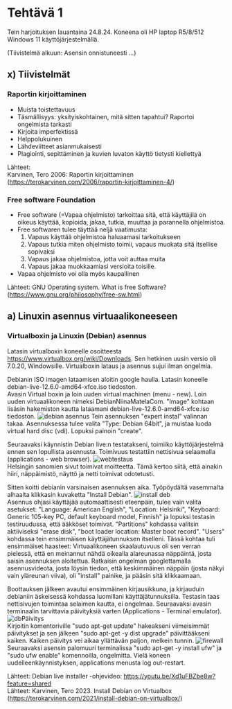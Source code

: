 # Tehtävä 1

Tein harjoituksen lauantaina 24.8.24. Koneena oli HP laptop R5/8/512 Windows 11 käyttöjärjestelmällä.

(Tiivistelmä alkuun: Asensin onnistuneesti ...) 

## x) Tiivistelmät  

### Raportin kirjoittaminen

- Muista toistettavuus  
- Täsmällisyys: yksityiskohtainen, mitä sitten tapahtui? Raportoi ongelmista tarkasti  
- Kirjoita imperfektissä  
- Helppolukuinen  
- Lähdeviitteet asianmukaisesti  
- Plagiointi, sepittäminen ja kuvien luvaton käyttö tietysti kiellettyä  

Lähteet:  
Karvinen, Tero 2006: Raportin kirjoittaminen (https://terokarvinen.com/2006/raportin-kirjoittaminen-4/)

### Free software Foundation

- Free software (=Vapaa ohjelmisto) tarkoittaa sitä, että käyttäjilä on oikeus käyttää, kopioida, jakaa, tutkia, muuttaa ja parannella ohjelmistoa.
- Free softwaren tulee täyttää neljä vaatimusta:
  1) Vapaus käyttää ohjelmistoa haluaamasi tarkoitukseen
  2) Vapaus tutkia miten ohjelmisto toimii, vapaus muokata sitä itsellise sopivaksi
  3) Vapaus jakaa ohjelmistoa, jotta voit auttaa muita
  4) Vapaus jakaa muokkaamiasi versioita toisille.
- Vapaa ohjelmisto voi olla myös kaupallinen
  
Lähteet:
GNU Operating system. What is free Software? (https://www.gnu.org/philosophy/free-sw.html)

## a) Linuxin asennus virtuaalikoneeseen

### Virtualboxin ja Linuxin (Debian) asennus

Latasin virtualboxin koneelle osoitteesta https://www.virtualbox.org/wiki/Downloads. Sen hetkinen uusin versio oli 7.0.20, Windowsille. Virtualboxin lataus ja asennus sujui ilman ongelmia. 

Debianin ISO imagen lataamisen aloitin google haulla. Latasin koneelle debian-live-12.6.0-amd64-xfce.iso tiedoston.  
Avasin Virtual boxin ja loin uuden virtual machinen (menu - new). Loin uuden virtuaalikoneen nimeksi DebianNiinaMatelaCom. "Image" kohtaan lisäsin hakemiston kautta lataamani debian-live-12.6.0-amd64-xfce.iso tiedoston.  ![debian asennus](https://github.com/user-attachments/assets/b3bee90f-8975-4d54-8f91-cc144582e6d3) 
 Tein asennuksen "expert instal" valinnan takaa. Asennuksessa tulee valita "Type: Debian 64bit", ja muistaa luoda virtual hard disc (vdi). Lopuksi painoin "create".

Seuraavaksi käynnistin Debian live:n testatakseni, toimiiko käyttöjärjestelmä ennen sen lopullista asennusta. Toimivuus testattiin nettisivua selaamalla (applications - web browser).   ![webtestaus](https://github.com/user-attachments/assets/bf4cdc0b-75e3-4d7d-a57e-63790f1cb24d)  
  Helsingin sanomien sivut toimivat moitteetta. Tämä kertoo siitä, että ainakin hiiri, näppäimistö, näyttö ja netti toimivat odotetusti.

Sitten koitti debianin varsinaisen asennuksen aika. Työpöydältä vasemmalta alhaalta klikkasin kuvaketta "Install Debian".   ![install deb](https://github.com/user-attachments/assets/b7a1c369-0f55-44a5-b105-b70ddb9353f7)  
   Asennus ohjasi käyttäjää automaattisesti eteenpäin, tulee vain valita asetukset: "Language: American English", "Location: Helsinki", "Keyboard: Generic 105-key PC, default keyboard model, Finnish" ja lopuksi testasin testiruudussa, että ääkköset toimivat. "Partitions" kohdassa valitsin aktiiviseksi "erase disk", "boot loader location: Master boot record". "Users" kohdassa tein ensimmäisen käyttäjätunnuksen itselleni. Tässä kohtaa tuli ensimmäiset haasteet: Virtuaalikoneen skaalautuvuus oli sen verran pielessä, että en meinannut nähdä oikealla alareunassa näppäintä, josta saisin asennuksen aloitettua. Ratkaisin ongelman googlettamalla asennusvideota, josta löysin tiedon, että keskimmäinen näppäin (josta näkyi vain yläreunan viiva), oli "install" painike, ja pääsin sitä klikkaamaan.

Boottauksen jälkeen avautui ensimmäinen kirjausikkuna, ja kirjauduin debianiin äskeisessä kohdassa luomillani käyttäjätunnuksilla. Testasin taas nettisivujen toimintaa selaimen kautta, ei ongelmaa. Seuraavaksi avasin terminaalin tarvittavia päivityksiä varten (Applications - Terminal emulator).  ![dbPäivitys](https://github.com/user-attachments/assets/780d041a-0733-4914-b109-27a916f97ca0)   
Kirjoitin komentoriville "sudo apt-get update" hakeakseni viimeisimmät päivitykset ja sen jälkeen "sudo apt-get -y dist upgrade" päivittääkseni kaiken. Kaiken päivitys vei aikaa yllättävän paljon, melkein tunnin.  ![firewall](https://github.com/user-attachments/assets/7fd8b6fb-fff3-4928-a83a-74fac5f0db5a)  
 Seuraavaksi asensin palomuuri terminalissa "sudo apt-get -y install ufw" ja "sudo ufw enable" komennoilla, ongelmitta. Vielä koneen uudelleenkäynnistyksen, applications menusta log out-restart.

Lähteet: 
Debian live installer -ohjevideo: https://youtu.be/Xd1uFBZbe8w?feature=shared  
Lähteet: Karvinen, Tero 2023. Install Debian on Virtualbox (https://terokarvinen.com/2021/install-debian-on-virtualbox/)


